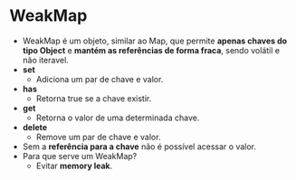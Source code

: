 # WeakMap

- WeakMap é um objeto, similar ao Map, que permite **apenas chaves do tipo Object** e **mantém as referências de forma fraca**, sendo volátil e não iteravel.
- **set**
  - Adiciona um par de chave e valor.
- **has**
  - Retorna true se a chave existir.
- **get**
  - Retorna o valor de uma determinada chave.
- **delete**
  - Remove um par de chave e valor.
- Sem a **referência para a chave** não é possível acessar o valor.
- Para que serve um WeakMap?
  - Evitar **memory leak**.